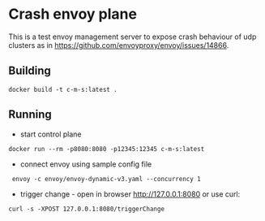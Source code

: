 # Crash envoy plane
This is a test envoy management server to expose crash behaviour of udp clusters as in https://github.com/envoyproxy/envoy/issues/14866.

## Building
```
docker build -t c-m-s:latest .
```

## Running
 * start control plane
```
docker run --rm -p8080:8080 -p12345:12345 c-m-s:latest
```
 * connect envoy using sample config file
```
 envoy -c envoy/envoy-dynamic-v3.yaml --concurrency 1
```
 * trigger change - open in browser http://127.0.0.1:8080 or use curl:
```
curl -s -XPOST 127.0.0.1:8080/triggerChange
```

